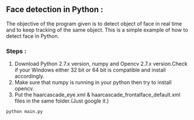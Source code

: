 ## Face detection in Python :

The objective of the program given is to detect object of face in real time and to keep tracking of the same object. This is a simple example of how to detect face in Python.

### Steps : 

1. Download Python 2.7.x version, numpy and Opencv 2.7.x version.Check if your Windows either 32 bit or 64 bit is compatible and install accordingly.
2. Make sure that numpy is running in your python then try to install opencv.
3. Put the haarcascade_eye.xml & haarcascade_frontalface_default.xml files in the same folder.(Just google it.)

```
python main.py
```
